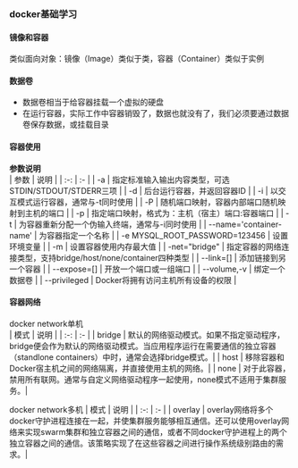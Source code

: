 ### docker基础学习  
#### 镜像和容器    
类似面向对象：镜像（Image）类似于类，容器（Container）类似于实例    
#### 数据卷  
- 数据卷相当于给容器挂载一个虚拟的硬盘   
- 在运行容器，实际工作中容器销毁了，数据也就没有了，我们必须要通过数据卷保存数据，或挂载目录    
#### 容器使用   
**参数说明**     
| 参数 | 说明 | 
| :-: | :- | 
| -a | 指定标准输入输出内容类型，可选STDIN/STDOUT/STDERR三项 | 
| -d | 后台运行容器，并返回容器ID | 
| -i | 以交互模式运行容器，通常与-t同时使用 | 
| -P | 随机端口映射，容器内部端口随机映射到主机的端口 | 
| -p | 指定端口映射，格式为：主机（宿主）端口:容器端口 | 
| -t | 为容器重新分配一个伪输入终端，通常与-i同时使用 | 
| --name='container-name' | 为容器指定一个名称 | 
| -e MYSQL_ROOT_PASSWORD=123456 | 设置环境变量 | 
| -m | 设置容器使用内存最大值 | 
| -net="bridge" | 指定容器的网络连接类型，支持bridge/host/none/container四种类型 | 
| --link=[] | 添加链接到另一个容器 | 
| --expose=[] | 开放一个端口或一组端口 | 
| --volume,-v | 绑定一个数据卷 | 
| --privileged | Docker将拥有访问主机所有设备的权限 | 

#### 容器网络   
docker network单机   
| 模式 | 说明 | 
| :-: | :- | 
| bridge | 默认的网络驱动模式。如果不指定驱动程序，bridge便会作为默认的网络驱动模式。当应用程序运行在需要通信的独立容器（standlone containers）中时，通常会选择bridge模式。| 
| host | 移除容器和Docker宿主机之间的网络隔离，并直接使用主机的网络。| 
| none | 对于此容器，禁用所有联网。通常与自定义网络驱动程序一起使用，none模式不适用于集群服务。| 
   
docker network多机 
| 模式 | 说明 | 
| :-: | :- | 
| overlay | overlay网络将多个docker守护进程连接在一起，并使集群服务能够相互通信。还可以使用overlay网络来实现swarm集群和独立容器之间的通信，或者不同docker守护进程上的两个独立容器之间的通信。该策略实现了在这些容器之间进行操作系统级别路由的需求。| 



